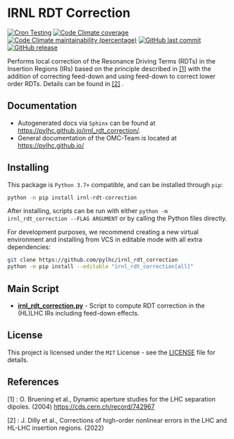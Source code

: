 # IRNL RDT Correction 

[![Cron Testing](https://github.com/pylhc/irnl_rdt_correction/workflows/Cron%20Testing/badge.svg)](https://github.com/pylhc/irnl_rdt_correction/actions?query=workflow%3A%22Cron+Testing%22)
[![Code Climate coverage](https://img.shields.io/codeclimate/coverage/pylhc/irnl_rdt_correction.svg?style=popout)](https://codeclimate.com/github/pylhc/irnl_rdt_correction)
[![Code Climate maintainability (percentage)](https://img.shields.io/codeclimate/maintainability-percentage/pylhc/irnl_rdt_correction.svg?style=popout)](https://codeclimate.com/github/pylhc/irnl_rdt_correction)
[![GitHub last commit](https://img.shields.io/github/last-commit/pylhc/irnl_rdt_correction.svg?style=popout)](https://github.com/pylhc/irnl_rdt_correction/)
[![GitHub release](https://img.shields.io/github/release/pylhc/irnl_rdt_correction.svg?style=popout)](https://github.com/pylhc/irnl_rdt_correction/)

Performs local correction of the Resonance Driving Terms (RDTs)
in the Insertion Regions (IRs) based on the principle described in
[[1]](#1) with the addition of correcting
feed-down and using feed-down to correct lower order RDTs.
Details can be found in [[2]](#2) .


## Documentation

- Autogenerated docs via `Sphinx` can be found at <https://pylhc.github.io/irnl_rdt_correction/>.
- General documentation of the OMC-Team is located at <https://pylhc.github.io/>

## Installing

This package is `Python 3.7+` compatible, and can be installed through `pip`:
```bash
python -m pip install irnl-rdt-correction
```

After installing, scripts can be run with either `python -m irnl_rdt_correction --FLAG ARGUMENT` or by calling the Python files directly.

For development purposes, we recommend creating a new virtual environment and installing from VCS in editable mode with all extra dependencies:
```bash
git clone https://github.com/pylhc/irnl_rdt_correction
python -m pip install --editable "irnl_rdt_correction[all]"
```

## Main Script 

-  [**irnl_rdt_correction.py**](irnl_rdt_correction/irnl_rdt_correction.py) - Script to compute RDT correction in the (HL)LHC IRs including feed-down effects.

## License

This project is licensed under the `MIT` License - see the [LICENSE](LICENSE) file for details.


## References

<a id="1">[1]</a> :
O. Bruening et al.,
Dynamic aperture studies for the LHC separation dipoles. (2004)
https://cds.cern.ch/record/742967

<a id="2">[2]</a> :
J. Dilly et al.,
Corrections of high-order nonlinear errors in the LHC and HL-LHC insertion regions. (2022)


